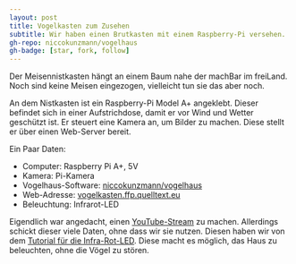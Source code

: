 ```yaml
---
layout: post
title: Vogelkasten zum Zusehen
subtitle: Wir haben einen Brutkasten mit einem Raspberry-Pi versehen.
gh-repo: niccokunzmann/vogelhaus
gh-badge: [star, fork, follow]
---
```


Der Meisennistkasten hängt an einem Baum nahe der machBar im freiLand.
Noch sind keine Meisen eingezogen, vielleicht tun sie das aber noch.

An dem Nistkasten ist ein Raspberry-Pi Model A+ angeklebt.
Dieser befindet sich in einer Aufstrichdose,
damit er vor Wind und Wetter geschützt ist.
Er steuert eine Kamera an, um Bilder zu machen.
Diese stellt er über einen Web-Server bereit.

Ein Paar Daten:
- Computer: Raspberry Pi A+, 5V
- Kamera: Pi-Kamera
- Vogelhaus-Software: [niccokunzmann/vogelhaus]
- Web-Adresse: [vogelkasten.ffp.quelltext.eu]
- Beleuchtung: Infrarot-LED

Eigendlich war angedacht, einen [YouTube-Stream] zu machen.
Allerdings schickt dieser viele Daten, ohne dass wir sie nutzen.
Diesen haben wir von dem [Tutorial für die Infra-Rot-LED][tutorial].
Diese macht es möglich, das Haus zu beleuchten, ohne die Vögel zu stören.



[niccokunzmann/vogelhaus]: https://github.com/niccokunzmann/vogelhaus
[vogelkasten.ffp.quelltext.eu]: http://vogelkasten.ffp.quelltext.eu
[YouTube-Stream]: https://youtu.be/bqxPMIo7t9s
[tutorial]: https://projects.raspberrypi.org/en/projects/infrared-bird-box
